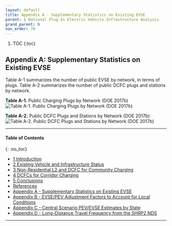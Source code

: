 ```yaml
---
layout: default
title: Appendix A - Supplementary Statistics on Existing EVSE 
parent: § National Plug-In Electric Vehicle Infrastructure Analysis 
grand_parent: N 
nav_order: 70 
---
```

<style>
.dont-break-out {
  /* These are technically the same, but use both */
  overflow-wrap: break-word;
  word-wrap: break-word;

  -ms-word-break: break-all;
  /* This is the dangerous one in WebKit, as it breaks things wherever */
  word-break: break-all;
  /* Instead use this non-standard one: */
  word-break: break-word;
}
</style>

<div class="dont-break-out" markdown="1">

1. TOC
{:toc}

## Appendix A: Supplementary Statistics on Existing EVSE
Table A-1 summarizes the number of public EVSE by network, in terms of plugs. Table A-2 summarizes the number of public DCFC plugs and stations by network.

**Table A-1.** Public Charging Plugs by Network (DOE 2017b)
![Table A-1. Public Charging Plugs by Network (DOE 2017b)](https://statics.bsafes.com/images/papers/national-plug-in-electric-vehicles-infrastructure-analysis-table-a-1.png)

**Table A-2.** Public DCFC Plugs and Stations by Network (DOE 2017b)
![Table A-2. Public DCFC Plugs and Stations by Network (DOE 2017b)](https://statics.bsafes.com/images/papers/national-plug-in-electric-vehicles-infrastructure-analysis-table-a-2.png)

***

#### Table of Contents
{: .no_toc}

<ul><li> <a href="/docs/N/national-plug-in-electric-vehicles-infrastructure-analysis-1/">1 Introduction</a></li><li> <a href="/docs/N/national-plug-in-electric-vehicles-infrastructure-analysis-2/">2 Existing Vehicle and Infrastructure Status</a></li><li> <a href="/docs/N/national-plug-in-electric-vehicles-infrastructure-analysis-3/">3 Non-Residential L2 and DCFC for Community Charging</a></li><li> <a href="/docs/N/national-plug-in-electric-vehicles-infrastructure-analysis-4/">4 DCFCs for Corridor Charging</a></li><li> <a href="/docs/N/national-plug-in-electric-vehicles-infrastructure-analysis-5/">5 Conclusions</a></li><li> <a href="/docs/N/national-plug-in-electric-vehicles-infrastructure-analysis-6/">References</a></li><li> <a href="/docs/N/national-plug-in-electric-vehicles-infrastructure-analysis-7/">Appendix A - Supplementary Statistics on Existing EVSE</a></li><li> <a href="/docs/N/national-plug-in-electric-vehicles-infrastructure-analysis-8/">Appendix B - EVSE/PEV Adjustment Factors to Account for Local Conditions</a></li><li> <a href="/docs/N/national-plug-in-electric-vehicles-infrastructure-analysis-9/">Appendix C - Central Scenario PEV/EVSE Estimates by State</a></li><li> <a href="/docs/N/national-plug-in-electric-vehicles-infrastructure-analysis-10/">Appendix D - Long-Distance Travel Frequency from the SHRP2 NDS</a></li></ul>

***


</div>

